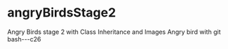 # angryBirdsStage2
Angry Birds stage 2 with Class Inheritance and Images
Angry bird with git bash---c26